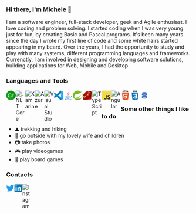 ### Hi there, I'm Michele 👋

I am a software engineer, full-stack developer, geek and Agile enthusiast. I love coding and problem solving. I started coding when I was very young just for fun, by creating Basic and Pascal programs. It's been many years since the day I wrote my first line of code and some white hairs started appearing in my beard. Over the years, I had the opportunity to study and play with many systems, different programming languages and frameworks. Currenctly, I am involved in designing and developing software solutions, building applications for Web, Mobile and Desktop. 

### Languages and Tools

<img align="left" alt="C#" width="26px" src="https://raw.githubusercontent.com/github/explore/80688e429a7d4ef2fca1e82350fe8e3517d3494d/topics/csharp/csharp.png" />
<img align="left" alt=".NET Core" width="26px" src="https://adrianwilczynski.gallerycdn.vsassets.io/extensions/adrianwilczynski/asp-net-core-switcher/2.0.2/1577043327534/Microsoft.VisualStudio.Services.Icons.Default" />
<img align="left" alt="Xamarin" width="26px" src="https://raw.githubusercontent.com/detain/svg-logos/780f25886640cef088af994181646db2f6b1a3f8/svg/xamarin.svg" />
<img align="left" alt="Azure" width="26px" src="https://www.vectorlogo.zone/logos/microsoft_azure/microsoft_azure-icon.svg" />
<img align="left" alt="Visual Studio" width="26px" src="https://visualstudio.microsoft.com/wp-content/uploads/2019/06/BrandVisualStudioWin2019-3.svg" />
<img align="left" alt="Visual Studio Code" width="26" src="https://raw.githubusercontent.com/devicons/devicon/master/icons/vscode/vscode-original.svg" />
<img align="left" alt="Java" width="26" src="https://raw.githubusercontent.com/devicons/devicon/master/icons/java/java-original.svg" />                                 
<img align="left" alt="Spring" width="26" src="https://raw.githubusercontent.com/devicons/devicon/master/icons/spring/spring-original.svg" />
<img align="left" alt="Ruby" width="26" src="https://raw.githubusercontent.com/devicons/devicon/master/icons/ruby/ruby-original.svg" />
<img align="left" alt="TypeScript" width="26" src="https://raw.githubusercontent.com/remojansen/logo.ts/master/ts.svg" />
<img align="left" alt="JavaScript" width="26px" src="https://raw.githubusercontent.com/github/explore/80688e429a7d4ef2fca1e82350fe8e3517d3494d/topics/javascript/javascript.png" />
<img align="left" alt="Angular" width="26" src="https://avatars.githubusercontent.com/u/139426?s=200&v=4" />
<img align="left" alt="HTML5" width="26px" src="https://raw.githubusercontent.com/github/explore/80688e429a7d4ef2fca1e82350fe8e3517d3494d/topics/html/html.png" />
<img align="left" alt="CSS3" width="26px" src="https://raw.githubusercontent.com/github/explore/80688e429a7d4ef2fca1e82350fe8e3517d3494d/topics/css/css.png" />
<img align="left" alt="SQL" width="26px" src="https://raw.githubusercontent.com/github/explore/80688e429a7d4ef2fca1e82350fe8e3517d3494d/topics/sql/sql.png" />

<br/>

### Some other things I like to do

- ⛰️ trekking and hiking
- 🌳 go outside with my lovely wife and children
- 📷 take photos
- 🎮 play videogames
- 🎲 play board games

### Contacts
[<img align="left" alt="Twitter" width="22px" src="https://github.com/devicons/devicon/blob/master/icons/twitter/twitter-original.svg" />][twitter]
[<img align="left" alt="LinkedIn" width="22px" src="https://github.com/devicons/devicon/blob/master/icons/linkedin/linkedin-original.svg" />][linkedin]
[<img align="left" alt="Instagram" width="22px" src="https://upload.wikimedia.org/wikipedia/commons/e/e7/Instagram_logo_2016.svg" />][instagram]

[twitter]: https://twitter.com/miknucci
[linkedin]: https://www.linkedin.com/in/michelenucci/
[instagram]: https://www.instagram.com/m1k/
